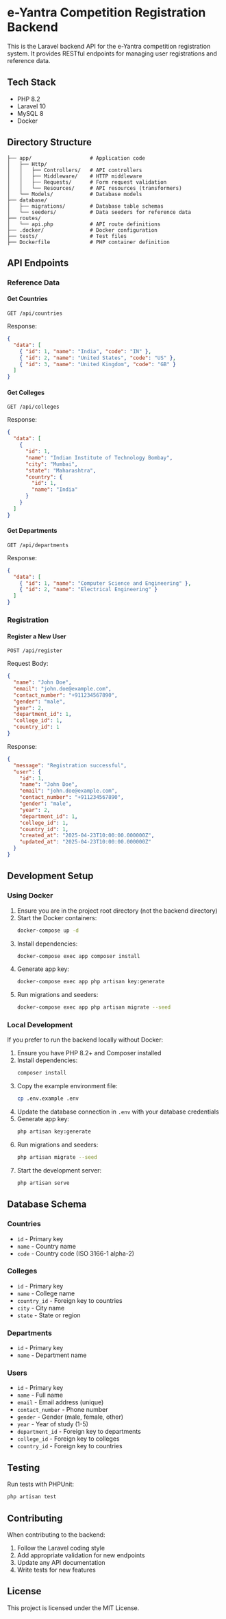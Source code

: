 # e-Yantra Competition Registration Backend

This is the Laravel backend API for the e-Yantra competition registration system. It provides RESTful endpoints for managing user registrations and reference data.

## Tech Stack

- PHP 8.2
- Laravel 10
- MySQL 8
- Docker

## Directory Structure

```
├── app/                   # Application code
│   ├── Http/              
│   │   ├── Controllers/   # API controllers
│   │   ├── Middleware/    # HTTP middleware
│   │   ├── Requests/      # Form request validation
│   │   └── Resources/     # API resources (transformers)
│   └── Models/            # Database models
├── database/
│   ├── migrations/        # Database table schemas
│   └── seeders/           # Data seeders for reference data
├── routes/                
│   └── api.php            # API route definitions
├── .docker/               # Docker configuration
├── tests/                 # Test files
├── Dockerfile             # PHP container definition
```

## API Endpoints

### Reference Data

#### Get Countries
```
GET /api/countries
```

Response:
```json
{
  "data": [
    { "id": 1, "name": "India", "code": "IN" },
    { "id": 2, "name": "United States", "code": "US" },
    { "id": 3, "name": "United Kingdom", "code": "GB" }
  ]
}
```

#### Get Colleges
```
GET /api/colleges
```

Response:
```json
{
  "data": [
    {
      "id": 1,
      "name": "Indian Institute of Technology Bombay",
      "city": "Mumbai",
      "state": "Maharashtra",
      "country": {
        "id": 1,
        "name": "India"
      }
    }
  ]
}
```

#### Get Departments
```
GET /api/departments
```

Response:
```json
{
  "data": [
    { "id": 1, "name": "Computer Science and Engineering" },
    { "id": 2, "name": "Electrical Engineering" }
  ]
}
```

### Registration

#### Register a New User
```
POST /api/register
```

Request Body:
```json
{
  "name": "John Doe",
  "email": "john.doe@example.com",
  "contact_number": "+911234567890",
  "gender": "male",
  "year": 2,
  "department_id": 1,
  "college_id": 1,
  "country_id": 1
}
```

Response:
```json
{
  "message": "Registration successful",
  "user": {
    "id": 1,
    "name": "John Doe",
    "email": "john.doe@example.com",
    "contact_number": "+911234567890",
    "gender": "male",
    "year": 2,
    "department_id": 1,
    "college_id": 1,
    "country_id": 1,
    "created_at": "2025-04-23T10:00:00.000000Z",
    "updated_at": "2025-04-23T10:00:00.000000Z"
  }
}
```

## Development Setup

### Using Docker

1. Ensure you are in the project root directory (not the backend directory)
2. Start the Docker containers:
   ```bash
   docker-compose up -d
   ```
3. Install dependencies:
   ```bash
   docker-compose exec app composer install
   ```
4. Generate app key:
   ```bash
   docker-compose exec app php artisan key:generate
   ```
5. Run migrations and seeders:
   ```bash
   docker-compose exec app php artisan migrate --seed
   ```

### Local Development

If you prefer to run the backend locally without Docker:

1. Ensure you have PHP 8.2+ and Composer installed
2. Install dependencies:
   ```bash
   composer install
   ```
3. Copy the example environment file:
   ```bash
   cp .env.example .env
   ```
4. Update the database connection in `.env` with your database credentials
5. Generate app key:
   ```bash
   php artisan key:generate
   ```
6. Run migrations and seeders:
   ```bash
   php artisan migrate --seed
   ```
7. Start the development server:
   ```bash
   php artisan serve
   ```

## Database Schema

### Countries
- `id` - Primary key
- `name` - Country name 
- `code` - Country code (ISO 3166-1 alpha-2)

### Colleges
- `id` - Primary key
- `name` - College name
- `country_id` - Foreign key to countries
- `city` - City name
- `state` - State or region

### Departments
- `id` - Primary key
- `name` - Department name

### Users
- `id` - Primary key
- `name` - Full name
- `email` - Email address (unique)
- `contact_number` - Phone number
- `gender` - Gender (male, female, other)
- `year` - Year of study (1-5)
- `department_id` - Foreign key to departments
- `college_id` - Foreign key to colleges
- `country_id` - Foreign key to countries

## Testing

Run tests with PHPUnit:

```bash
php artisan test
```

## Contributing

When contributing to the backend:

1. Follow the Laravel coding style
2. Add appropriate validation for new endpoints
3. Update any API documentation
4. Write tests for new features

## License

This project is licensed under the MIT License.